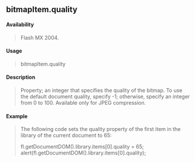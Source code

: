 ## bitmapItem.quality

#### Availability

> Flash MX 2004.

#### Usage

> bitmapItem.quality

#### Description

> Property; an integer that specifies the quality of the bitmap. To use the default document quality, specify -1; otherwise, specify an integer from 0 to 100. Available only for JPEG compression.

#### Example

> The following code sets the quality property of the first item in the library of the current document to 65:
>
> fl.getDocumentDOM().library.items\[0\].quality = 65; alert(fl.getDocumentDOM().library.items\[0\].quality);

